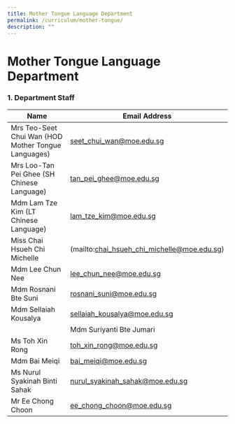 ```yaml
---
title: Mother Tongue Language Department
permalink: /curriculum/mother-tongue/
description: ""
---
```

# **Mother Tongue Language Department**

### 1\. Department Staff

| Name 	| Email Address 	|
|---	|---	|
| Mrs Teo-Seet Chui Wan (HOD Mother Tongue Languages) 	| [seet_chui_wan@moe.edu.sg](mailto:seet_chui_wan@moe.edu.sg) 	|
| Mrs Loo-Tan Pei Ghee (SH Chinese Language) 	| [tan_pei_ghee@moe.edu.sg](mailto:tan_pei_ghee@moe.edu.sg) 	|
| Mdm Lam Tze Kim (LT Chinese Language) 	| [lam_tze_kim@moe.edu.sg](mailto:lam_tze_kim@moe.edu.sg) 	|
| Miss Chai Hsueh Chi Michelle 	| (mailto:chai_hsueh_chi_michelle@moe.edu.sg) 	|
| Mdm Lee Chun Nee 	| [lee_chun_nee@moe.edu.sg](mailto:lee_chun_nee@moe.edu.sg) 	|
| Mdm Rosnani Bte Suni 	| [rosnani_suni@moe.edu.sg](mailto:rosnani_suni@moe.edu.sg) 	|
| Mdm Sellaiah Kousalya 	| [sellaiah_kousalya@moe.edu.sg](mailto:sellaiah_kousalya@moe.edu.sg) 	|
	| Mdm Suriyanti Bte Jumari 	| [suriyanti_jumari@moe.edu.sg](mailto:suriyanti_jumari@moe.edu.sg) 	|
| Ms Toh Xin Rong 	| [toh_xin_rong@moe.edu.sg](mailto:toh_xin_rong@moe.edu.sg) 	|
| Mdm Bai Meiqi 	| [bai_meiqi@moe.edu.sg](mailto:bai_meiqi@moe.edu.sg) 	|
| Ms Nurul Syakinah Binti Sahak 	| [nurul_syakinah_sahak@moe.edu.sg](mailto:nurul_syakinah_sahak@moe.edu.sg) 	|
| Mr Ee Chong Choon 	| [ee_chong_choon@moe.edu.sg](mailto:ee_chong_choon@moe.edu.sg) 	|